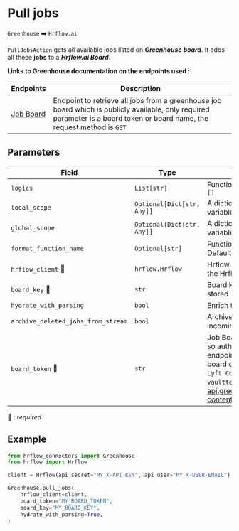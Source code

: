 # Pull jobs
`Greenhouse` :arrow_right: `Hrflow.ai`

`PullJobsAction` gets all available jobs listed on ***Greenhouse board***. It adds all these **jobs** to a ***Hrflow.ai Board***.

**Links to Greenhouse documentation on the endpoints used :**

| Endpoints | Description |
| --------- | ----------- |
| [Job Board](https://developers.greenhouse.io/job-board.html) | Endpoint to retrieve all jobs from a greenhouse job board which is publicly available, only required parameter is a board token or board name, the request method is `GET`|

## Parameters

| Field | Type | Description |
| ----- | ---- | ----------- |
| `logics`  | `List[str]` | Function names to apply as filter . Default value : `[]`        |
| `local_scope`  | `Optional[Dict[str, Any]]` | A dictionary containing the current scope's local variables. Default value : `None`        |
| `global_scope`  | `Optional[Dict[str, Any]]` | A dictionary containing the current scope's global variables. Default value : `None`       |
| `format_function_name`  | `Optional[str]` | Function name to format job before pushing. Default value : `None`        |
| `hrflow_client` :red_circle: | `hrflow.Hrflow` | Hrflow client instance used to communicate with the Hrflow.ai API        |
| `board_key` :red_circle: | `str` | Board key where the jobs to be added will be stored        |
| `hydrate_with_parsing`  | `bool` | Enrich the job with parsing. Default value : `False`        |
| `archive_deleted_jobs_from_stream`  | `bool` | Archive Board jobs when they are no longer in the incoming job stream. Default value : `True`        |
| `board_token` :red_circle: | `str` |  Job Board data in `Greenhouse` is publicly available, so authentication is not required for any GET endpoints. `board_token` is the identifier of a given board on greenhouse, for example `lyft` for the `Lyft Company`, for testing use board_token = `vaulttec`. It is inserted in the url: "https://boards-api.greenhouse.io/v1/boards/{board_token}/jobs/?content=true"     |

:red_circle: : *required* 

## Example

```python
from hrflow_connectors import Greenhouse
from hrflow import Hrflow

client = Hrflow(api_secret="MY_X-API-KEY", api_user="MY_X-USER-EMAIL")

Greenhouse.pull_jobs(
    hrflow_client=client,
    board_token="MY_BOARD_TOKEN",
    board_key="MY_BOARD_KEY",
    hydrate_with_parsing=True,
)
```